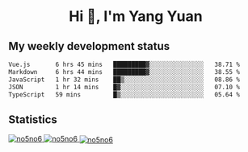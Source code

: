 <h1 align="center">Hi 👋, I'm Yang Yuan</h1>


## My weekly development status
<!--START_SECTION:waka-->

```txt
Vue.js       6 hrs 45 mins   █████████▓░░░░░░░░░░░░░░░   38.71 %
Markdown     6 hrs 44 mins   █████████▓░░░░░░░░░░░░░░░   38.55 %
JavaScript   1 hr 32 mins    ██▒░░░░░░░░░░░░░░░░░░░░░░   08.86 %
JSON         1 hr 14 mins    █▓░░░░░░░░░░░░░░░░░░░░░░░   07.10 %
TypeScript   59 mins         █▒░░░░░░░░░░░░░░░░░░░░░░░   05.64 %
```

<!--END_SECTION:waka-->

## Statistics
<a href="https://github.com/anuraghazra/github-readme-stats">
  <img src="https://github-readme-stats.vercel.app/api/top-langs/?username=no5no6&theme=dracula" alt="no5no6">
</a>
<a href="https://github.com/anuraghazra/github-readme-stats">
  <img src="https://github-readme-stats.vercel.app/api?username=no5no6&show_icons=true&theme=dracula&line_height=40" alt="no5no6">
</a>
<a href="https://github.com/anuraghazra/github-readme-stats">
  <img align="center" src="https://github-readme-streak-stats.herokuapp.com/?user=no5no6&theme=dracula" alt="no5no6" />
</a>